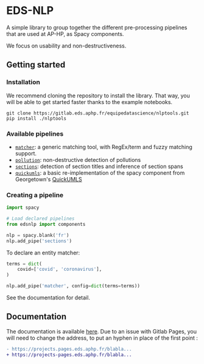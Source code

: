 # EDS-NLP

A simple library to group together the different pre-processing pipelines that are used at AP-HP, as Spacy components.

We focus on usability and non-destructiveness.


## Getting started

### Installation

We recommend cloning the repository to install the library. That way, you will be able to get started faster thanks to the example notebooks.

```
git clone https://gitlab.eds.aphp.fr/equipedatascience/nlptools.git
pip install ./nlptools
```


### Available pipelines

- [`matcher`](edsnlp/rules/generic.py): a generic matching tool, with RegEx/term and fuzzy matching support.
- [`pollution`](edsnlp/rules/pollution/pollution.py): non-destructive detection of pollutions
- [`sections`](edsnlp/rules/sections/sections.py): detection of section titles and inference of section spans
- [`quickumls`](edsnlp/rules/quickumls/quickumls.py): a basic re-implementation of the spacy component from Georgetown's [QuickUMLS](https://github.com/Georgetown-IR-Lab/QuickUMLS)


### Creating a pipeline

```python
import spacy

# Load declared pipelines
from edsnlp import components

nlp = spacy.blank('fr')
nlp.add_pipe('sections')
```

To declare an entity matcher:

```python
terms = dict(
    covid=['covid', 'coronavirus'],
)

nlp.add_pipe('matcher', config=dict(terms=terms))
```

See the documentation for detail.


## Documentation

The documentation is available [here](https://equipedatascience-pages.eds.aphp.fr/edsnlp/). Due to an issue with Gitlab Pages, you will need to change the address, to put an hyphen in place of the first point :

```diff
- https://projects.pages.eds.aphp.fr/blabla...
+ https://projects-pages.eds.aphp.fr/blabla...
```
